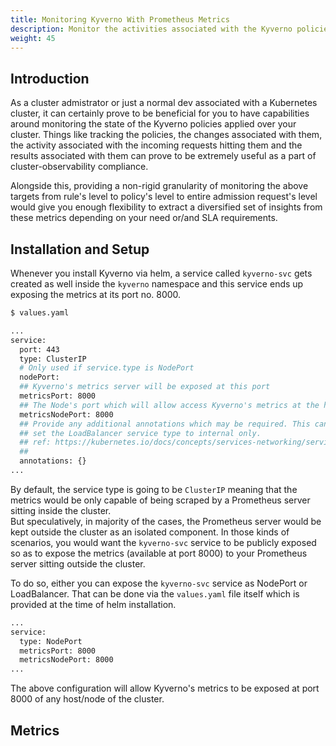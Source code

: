 ```yaml
---
title: Monitoring Kyverno With Prometheus Metrics
description: Monitor the activities associated with the Kyverno policies applied over your cluster with a good set of Prometheus-compliant metrics
weight: 45
---
```


## Introduction

As a cluster admistrator or just a normal dev associated with a Kubernetes cluster, it can certainly prove to be beneficial for you to have capabilities around monitoring the state of the Kyverno policies applied over your cluster. Things like tracking the policies, the changes associated with them, the activity associated with the incoming requests hitting them and the results associated with them can prove to be extremely useful as a part of cluster-observability compliance.

Alongside this, providing a non-rigid granularity of monitoring the above targets from rule's level to policy's level to entire admission request's level would give you enough flexibility to extract a diversified set of insights from these metrics depending on your need or/and SLA requirements.

## Installation and Setup

Whenever you install Kyverno via helm, a service called `kyverno-svc` gets created as well inside the `kyverno` namespace and this service ends up exposing the metrics at its port no. 8000.

```sh
$ values.yaml

...
service:
  port: 443
  type: ClusterIP
  # Only used if service.type is NodePort
  nodePort:
  ## Kyverno's metrics server will be exposed at this port
  metricsPort: 8000
  ## The Node's port which will allow access Kyverno's metrics at the host level. Only used if service.type is NodePort.
  metricsNodePort: 8000
  ## Provide any additional annotations which may be required. This can be used to
  ## set the LoadBalancer service type to internal only.
  ## ref: https://kubernetes.io/docs/concepts/services-networking/service/#internal-load-balancer
  ##
  annotations: {}
...
```

By default, the service type is going to be `ClusterIP` meaning that the metrics would be only capable of being scraped by a Prometheus server sitting inside the cluster. <br>
But speculatively, in majority of the cases, the Prometheus server would be kept outside the cluster as an isolated component. In those kinds of scenarios, you would want the `kyverno-svc` service to be publicly exposed so as to expose the metrics (available at port 8000) to your Prometheus server sitting outside the cluster.<br>

To do so, either you can expose the `kyverno-svc` service as NodePort or LoadBalancer.
That can be done via the `values.yaml` file itself which is provided at the time of helm installation.

```sh
...
service:
  type: NodePort
  metricsPort: 8000
  metricsNodePort: 8000
...
```

The above configuration will allow Kyverno's metrics to be exposed at port 8000 of any host/node of the cluster.

## Metrics
